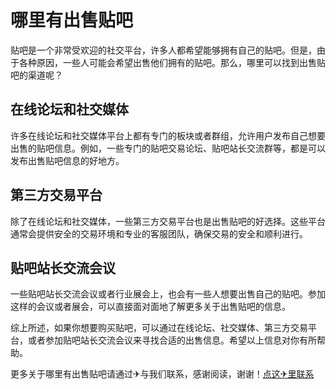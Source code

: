 # 哪里有出售贴吧

贴吧是一个非常受欢迎的社交平台，许多人都希望能够拥有自己的贴吧。但是，由于各种原因，一些人可能会希望出售他们拥有的贴吧。那么，哪里可以找到出售贴吧的渠道呢？

## 在线论坛和社交媒体

许多在线论坛和社交媒体平台上都有专门的板块或者群组，允许用户发布自己想要出售的贴吧信息。例如，一些专门的贴吧交易论坛、贴吧站长交流群等，都是可以发布出售贴吧信息的好地方。

## 第三方交易平台

除了在线论坛和社交媒体，一些第三方交易平台也是出售贴吧的好选择。这些平台通常会提供安全的交易环境和专业的客服团队，确保交易的安全和顺利进行。

## 贴吧站长交流会议

一些贴吧站长交流会议或者行业展会上，也会有一些人想要出售自己的贴吧。参加这样的会议或者展会，可以直接面对面地了解更多关于出售贴吧的信息。

综上所述，如果你想要购买贴吧，可以通过在线论坛、社交媒体、第三方交易平台，或者参加贴吧站长交流会议来寻找合适的出售信息。希望以上信息对你有所帮助。

更多关于哪里有出售贴吧请通过✈与我们联系，感谢阅读，谢谢！[点这✈里联系](https://lm.k02.cc)